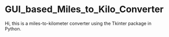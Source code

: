 # GUI_based_Miles_to_Kilo_Converter
Hi, this is a miles-to-kilometer converter using the Tkinter package in Python.
